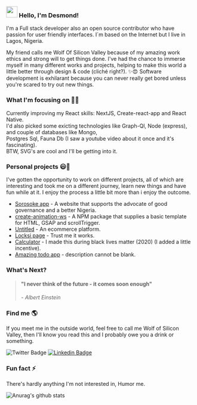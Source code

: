 ### <img src="https://media.giphy.com/media/hvRJCLFzcasrR4ia7z/giphy.gif" width="30px"> Hello, I'm Desmond!

I'm a Full stack developer also an open source contributor who have passion for user friendly interfaces. I´m based on the Internet but I live in Lagos, Nigeria.

My friend calls me Wolf Of Silicon Valley because of my amazing work ethics and strong will to get things done. I've had the chance to immerse myself in many different works and projects, helping to make this world a little better through design & code (cliché right?). ✨😍 Software development is exhilarant because you can never really get bored unless you're scared to try out new things. 


### What I'm focusing on 👨‍💻

Currently improving my React skills: NextJS, Create-react-app and React Native.<br />
I'd also picked some exicting technologies like Graph-Ql, Node (express), and couple of databases like Mongo, <br/> Postgres Sql, Fauna Db (I saw a youtube video about it once and it's fascinating).<br/>
BTW, SVG's are cool and I'll be getting into it.<br/>

### Personal projects 😃🧾

I've gotten the opportunity to work on different projects, all of which are interesting and took me on a different journey, learn new things and have fun while at it. I enjoy the process a little bit more than i enjoy the outcome.
- [Sorosoke app](https://sorosoke.netlify.app/) - A website that supports the advocate of good governance and a better Nigeria.
- [create-animation-ws](https://www.npmjs.com/package/create-animation-ws) - A NPM package that supplies a basic template for HTML, GSAP and scrollTrigger.
- [Untitled](http://feguber.vercel.app/) - An ecommerce platform.
- [Locksi page](https://github.com/locksiDesmond/google-pages) - Trust me it works.
- [Calculator](https://locksidesmond.github.io/calculator/) - I made this during black lives matter (2020) (I added a little incentive).
- [Amazing todo app](https://todo-lemon.vercel.app/) - description cannot be blank.

### What's Next? 

> #### "I never think of the future - it comes soon enough"
>
> *- Albert Einstein*

### Find me  🌎
If you meet me in the outside world, feel free to call me Wolf of Silicon Valley, then I'll know you read this and I probably owe you a drink or something.<br/>

![Twitter Badge](https://img.shields.io/twitter/follow/locksi_Desmond?style=social)
[![Linkedin Badge](https://img.shields.io/badge/-LinkedIn-blue?style=flat-square&logo=Linkedin&logoColor=white&link=https://www.linkedin.com/in/desmond-adenola-0a901a199//)](https://www.linkedin.com/in/desmond-adenola-0a901a199/)

### Fun fact ⚡

There's hardly anything I'm not interested in, Humor me.


![Anurag's github stats](https://github-readme-stats.vercel.app/api?username=locksiDesmond&count_private=true&show_icons=true&theme=radical)


<!--
**locksiDesmond/locksiDesmond** is a ✨ _special_ ✨ repository because its `README.md` (this file) appears on your GitHub profile.

Here are some ideas to get you started:

- 🔭 I’m currently working on ...
- 🌱 I’m currently learning ...
- 👯 I’m looking to collaborate on ...
- 🤔 I’m looking for help with ...
- 💬 Ask me about ...
- 📫 How to reach me: ...
- 😄 Pronouns: ...
- ⚡ Fun fact: ...
-->
